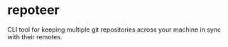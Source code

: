 # repoteer

CLI tool for keeping multiple git repositories across your machine in sync with their remotes.
